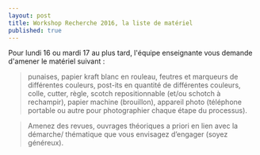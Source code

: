 ```yaml
---
layout: post
title: Workshop Recherche 2016, la liste de matériel
published: true
---
```


Pour lundi 16 ou mardi 17 au plus tard, l'équipe enseignante vous demande d'amener le matériel suivant : 

<blockquote>punaises, papier kraft blanc en rouleau, feutres et marqueurs de différentes couleurs, post-its en quantité de différentes couleurs, colle, cutter, règle, scotch repositionnable (et/ou schotch à rechampir), papier machine (brouillon), appareil photo (téléphone portable ou autre pour photographier chaque étape du processus). 
</blockquote>

<blockquote>
Amenez des revues, ouvrages théoriques a priori en lien avec la démarche/ thématique que vous envisagez d’engager (soyez généreux).
</blockquote>
